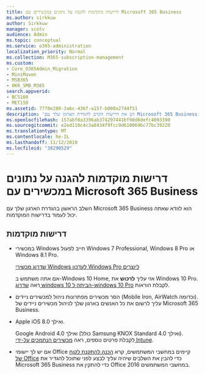 ```yaml
---
title: דרישות מוקדמות להגנה על נתונים במכשירים עם Microsoft 365 Business
ms.author: sirkkuw
author: Sirkkuw
manager: scotv
audience: Admin
ms.topic: conceptual
ms.service: o365-administration
localization_priority: Normal
ms.collection: M365-subscription-management
ms.custom:
- Core_O365Admin_Migration
- MiniMaven
- MSB365
- OKR_SMB_M365
search.appverid:
- BCS160
- MET150
ms.assetid: 7770e280-3a6c-436f-a157-b008a2744f51
description: 'דע את דרישות הקדם להגדרת הארגון שלך עם Microsoft 365 Business. '
ms.openlocfilehash: 157abf0a3396ab374297441bf90d6defc4093390
ms.sourcegitcommit: e2ed110c4c3a8434f9fcc9d610069bc77bc39220
ms.translationtype: MT
ms.contentlocale: he-IL
ms.lasthandoff: 11/12/2019
ms.locfileid: "38290529"
---
```

# <a name="pre-requisites-for-protecting-data-on-devices-with-microsoft-365-business"></a>דרישות מוקדמות להגנה על נתונים במכשירים עם Microsoft 365 Business

השלב הראשון בהגדרת הארגון שלך עם Microsoft 365 Business הוא לוודא שאתה יכול לעמוד בדרישות המוקדמות.
  
## <a name="pre-requisites"></a>דרישות מוקדמות

- במכשירי Windows חייב לפעול Windows 7 Professional,‏ Windows 8 Pro או Windows 8.1 Pro.
    
    [שדרוג מכשירי Windows לעדכון Windows Pro ליוצרים](upgrade-to-windows-pro-creators-update.md)
    
    אם אתה משתמש ב-Windows 10 Home, אזי עליך **לרכוש** את Windows 10 Pro. ראה [שדרוג windows 10 הביתה ל-windows 10 Pro](https://support.office.com/article/0aee10c1-4d34-43ee-a325-579c6c2df90e?ui=en-US&rs=en-US&ad=US) לקבלת הוראות. 
    
- הסר מכשירים מפתרונות ניהול למכשירים ניידים (Mobile Iron,‏ AirWatch וכדומה). עליך לרשום את כל האנשים בארגון שלך לניהול מכשירים ניידים של Microsoft 365 Business.
    
- Apple iOS 8.0 ואילך.
    
    Google Android 4.0 ואילך (כולל Samsung KNOX Standard 4.0 ואילך). לקבלת פרטים נוספים, ראה [מכשירים הנתמכים על-ידי Intune](https://go.microsoft.com/fwlink/p/?linkid=852307).
    
- אם יש לך יישומי Office קיימים במחשבי המשתמשים, קרא [הכנה להתקנת לקוח של Office](prepare-for-office-client-deployment.md) כדי להבין את השלבים שיהיה עליך לבצע לפני שתוכל להגדיר את Microsoft 365 Business כדי להתקין את Office 2016 במחשבי המשתמשים. 
    



